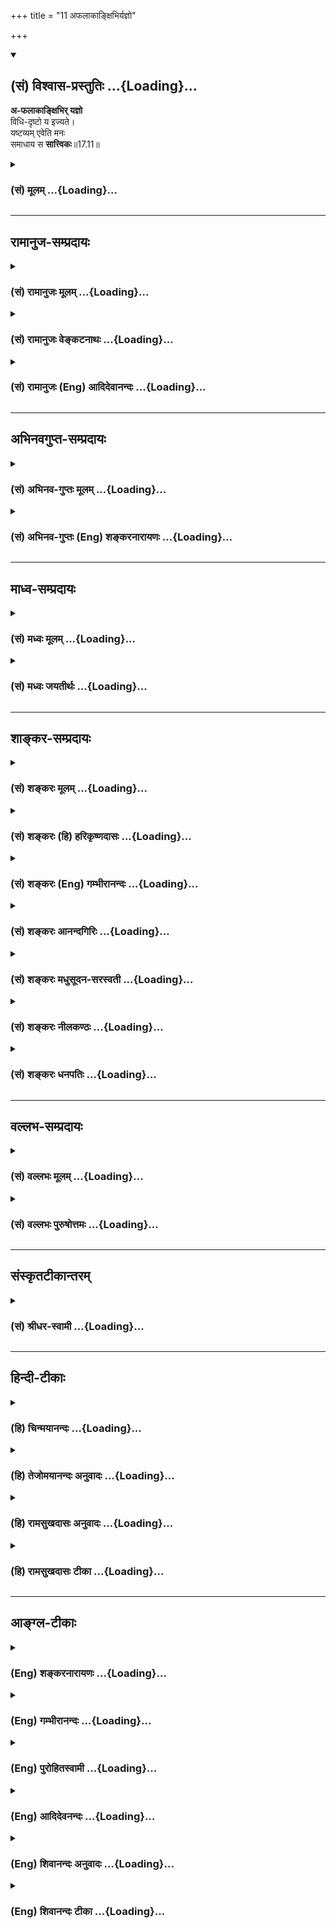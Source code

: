+++
title = "11 अफलाकाङ्क्षिभिर्यज्ञो"

+++
<div class="js_include" newlevelforh1="2" title="(सं) विश्वास-प्रस्तुतिः" unfilled url="/purANam_vaiShNavam/mahAbhAratam/06-bhIShma-parva/03-bhagavad-gItA-parva/saMskRtam/vishvAsa-prastutiH/17_shraddhA-traya-vibhA/11_aphalAkAnxibhirya.md">
<details open><summary><h2>(सं) विश्वास-प्रस्तुतिः ...{Loading}...</h2></summary>

**अ-फलाकाङ्क्षिभिर् यज्ञो**  
विधि-दृष्टो य इज्यते।  
यष्टव्यम् एवेति मनः  
समाधाय स **सात्त्विकः**॥17.11॥
</details>
</div>
<div class="js_include collapsed" newlevelforh1="3" title="(सं) मूलम्" unfilled url="/purANam_vaiShNavam/mahAbhAratam/06-bhIShma-parva/03-bhagavad-gItA-parva/saMskRtam/mUlam/17_shraddhA-traya-vibhA/11_aphalAkAnxibhirya.md">
<details><summary><h3>(सं) मूलम् ...{Loading}...</h3></summary>

अफलाकाङ्क्षिभिर्यज्ञो विधिदृष्टो य इज्यते।  
यष्टव्यमेवेति मनः समाधाय स सात्त्विकः।।17.11।।
</details>
</div>


_________________
## रामानुज-सम्प्रदायः
<div class="js_include collapsed" newlevelforh1="3" title="(सं) रामानुजः मूलम्" unfilled url="/purANam_vaiShNavam/mahAbhAratam/06-bhIShma-parva/03-bhagavad-gItA-parva/saMskRtam/rAmAnujaH/mUlam/17_shraddhA-traya-vibhA/11_aphalAkAnxibhirya.md">
<details><summary><h3>(सं) रामानुजः मूलम् ...{Loading}...</h3></summary>

।।17.11।। फलाकाङ्क्षारहितैः पुरुषैः **विधिदृष्टः** शास्त्रदृष्टः
मन्त्रद्रव्यक्रियादिभिः युक्तः। **यष्टव्यम् एव इति** भगवदाराधनत्वेन
स्वयंप्रयोजनतया यष्टव्यम् इति **मनः समाधाय यो यज्ञ इज्यते स
सात्त्विकः।**

</details>
</div>
<div class="js_include collapsed" newlevelforh1="3" title="(सं) रामानुजः वेङ्कटनाथः" unfilled url="/purANam_vaiShNavam/mahAbhAratam/06-bhIShma-parva/03-bhagavad-gItA-parva/saMskRtam/rAmAnujaH/venkaTanAthaH/17_shraddhA-traya-vibhA/11_aphalAkAnxibhirya.md">
<details><summary><h3>(सं) रामानुजः वेङ्कटनाथः ...{Loading}...</h3></summary>

  
  
।।17.11।। अफलस्य कस्यचिदाकाङ्क्षाप्रतीतिव्युदासायाऽऽह --
फलाकाङ्क्षारहितैरिति। परमात्मप्रीत्यतिरिक्तनिरपेक्षैरित्यर्थः। विधिदृष्टः
इत्युक्ते प्रजापतिना दृष्टत्वं प्रतीयेत स हि सर्वेषां यज्ञानां
द्रष्टेत्यामनन्ति न चात्र प्रजापतिदृष्टत्वोक्त्याऽनुष्ठाने कश्चिदुपकारः
अतो विधायकशास्त्रमेवात्र विधिशब्देन विवक्षितमित्याहशास्त्रदृष्ट इति।
शास्त्रैकप्रमाणतया प्रसिद्धे शास्त्रदृष्टत्वोक्तिरनपेक्षितेत्यत्र
यथाशास्त्रकरणादवैकल्यं; तद्विवक्षितमाह -- मन्त्रेति। यज देवपूजायाम्
\[धा.पा.1।1027\] इति धात्वर्थानुसारेणाऽऽह -- भगवदाराधनत्वेनेति।
अवधारणाभिप्रेतमाह -- स्वयम्प्रयोजनतयेति। अयमभिप्रायः -- यद्यपि
प्रयोजनमनुद्दिश्य न प्रवृत्तिः; तथापि प्रागुक्तसुहृत्समाराधनन्यायेन
यज्ञादिप्रवृत्तेरेव प्रयोजनत्वाभिसन्धिः सम्भवति -- इति। मनः समाधायेति
प्रकारान्तराद्विनिवार्य प्रस्तुतप्रक्रियायामेकाग्रं कृत्वेत्यर्थः। यज्ञ
इज्यते यज्ञः क्रियत इत्यर्थः।  
  

</details>
</div>
<div class="js_include collapsed" newlevelforh1="3" title="(सं) रामानुजः (Eng) आदिदेवानन्दः" unfilled url="/purANam_vaiShNavam/mahAbhAratam/06-bhIShma-parva/03-bhagavad-gItA-parva/saMskRtam/rAmAnujaH/english/AdidevAnandaH/17_shraddhA-traya-vibhA/11_aphalAkAnxibhirya.md">
<details><summary><h3>(सं) रामानुजः (Eng) आदिदेवानन्दः ...{Loading}...</h3></summary>

17.11 That sacrifice is marked by Sattva which is offered by those desiring no fruits, with the 'conviction', i.e., with the idea that it ought to be performed or that it should be offered for its own sake as worship of the Lord as enjoined in the injunctions of the Sastras, i.e.,
with hymns, right materials and proper rituals.

</details>
</div>


_________________
## अभिनवगुप्त-सम्प्रदायः
<div class="js_include collapsed" newlevelforh1="3" title="(सं) अभिनव-गुप्तः मूलम्" unfilled url="/purANam_vaiShNavam/mahAbhAratam/06-bhIShma-parva/03-bhagavad-gItA-parva/saMskRtam/abhinava-guptaH/mUlam/17_shraddhA-traya-vibhA/11_aphalAkAnxibhirya.md">
<details><summary><h3>(सं) अभिनव-गुप्तः मूलम् ...{Loading}...</h3></summary>

।।17.11 -- 17.13।। अफलेत्यादि परिचक्षते इत्यन्तम्। मनः समाधाय
निश्चयेनानुसंधाय। दम्भार्थमपीति -- दंभः लोको +++(N लोके )+++ मामेवं -- विधं
जानीयादिति। विधिहीनमिति -- शास्त्रोक्तक्रियाविहीनम्
तदेवासृष्टान्नादिभिर्विशेषणैर्वितन्यते।

</details>
</div>
<div class="js_include collapsed" newlevelforh1="3" title="(सं) अभिनव-गुप्तः (Eng) शङ्करनारायणः" unfilled url="/purANam_vaiShNavam/mahAbhAratam/06-bhIShma-parva/03-bhagavad-gItA-parva/saMskRtam/abhinava-guptaH/english/shankaranArAyaNaH/17_shraddhA-traya-vibhA/11_aphalAkAnxibhirya.md">
<details><summary><h3>(सं) अभिनव-गुप्तः (Eng) शङ्करनारायणः ...{Loading}...</h3></summary>

17.11 See Comment under 17.13

</details>
</div>


_________________
## माध्व-सम्प्रदायः
<div class="js_include collapsed" newlevelforh1="3" title="(सं) मध्वः मूलम्" unfilled url="/purANam_vaiShNavam/mahAbhAratam/06-bhIShma-parva/03-bhagavad-gItA-parva/saMskRtam/madhvaH/mUlam/17_shraddhA-traya-vibhA/11_aphalAkAnxibhirya.md">
<details><summary><h3>(सं) मध्वः मूलम् ...{Loading}...</h3></summary>

।।17.11।। Sri Madhvacharya did not comment on this sloka.,

</details>
</div>
<div class="js_include collapsed" newlevelforh1="3" title="(सं) मध्वः जयतीर्थः" unfilled url="/purANam_vaiShNavam/mahAbhAratam/06-bhIShma-parva/03-bhagavad-gItA-parva/saMskRtam/madhvaH/jayatIrthaH/17_shraddhA-traya-vibhA/11_aphalAkAnxibhirya.md">
<details><summary><h3>(सं) मध्वः जयतीर्थः ...{Loading}...</h3></summary>

।।17.11।। Sri Jayatirtha did not comment on this sloka.  
  

</details>
</div>


_________________
## शाङ्कर-सम्प्रदायः
<div class="js_include collapsed" newlevelforh1="3" title="(सं) शङ्करः मूलम्" unfilled url="/purANam_vaiShNavam/mahAbhAratam/06-bhIShma-parva/03-bhagavad-gItA-parva/saMskRtam/shankaraH/mUlam/17_shraddhA-traya-vibhA/11_aphalAkAnxibhirya.md">
<details><summary><h3>(सं) शङ्करः मूलम् ...{Loading}...</h3></summary>

।।17.11।। --,**अफलाकाङ्क्षिभिः** अफलार्थिभिः **यज्ञः विधिदृष्टः**
शास्त्रचोदनादृष्टो **यः** यज्ञः **इज्यते** निर्वर्त्यते;
**यष्टव्यमेवेति** यज्ञस्वरूपनिर्वर्तनमेव कार्यम् इति **मनः समाधाय;** न
अनेन पुरुषार्थो मम कर्तव्यः इत्येवं निश्चित्य; **सः सात्त्विकः** यज्ञः
उच्यते।।

</details>
</div>
<div class="js_include collapsed" newlevelforh1="3" title="(सं) शङ्करः (हि) हरिकृष्णदासः" unfilled url="/purANam_vaiShNavam/mahAbhAratam/06-bhIShma-parva/03-bhagavad-gItA-parva/saMskRtam/shankaraH/hindI/harikRShNadAsaH/17_shraddhA-traya-vibhA/11_aphalAkAnxibhirya.md">
<details><summary><h3>(सं) शङ्करः (हि) हरिकृष्णदासः ...{Loading}...</h3></summary>

।।17.11।। अब तीन प्रकारके यज्ञ बतलाये जाते हैं --, फलकी इच्छा न करनेवाले
पुरुषोंद्वारा; शास्त्रविधिसे नियत किये हुए जिस यज्ञका अनुष्ठान किया जाता
है;,तथा यज्ञ करना ही यानी यज्ञके स्वरूपका सम्पादन करना ही कर्तव्य है इस
प्रकार मनका समाधान करके अर्थात् इससे मुझे कोई पुरुषार्थ सिद्ध नहीं करना
है ऐसा निश्चय करके जो यज्ञ किया जाता है; वह सात्त्विक कहलाता है।

</details>
</div>
<div class="js_include collapsed" newlevelforh1="3" title="(सं) शङ्करः (Eng) गम्भीरानन्दः" unfilled url="/purANam_vaiShNavam/mahAbhAratam/06-bhIShma-parva/03-bhagavad-gItA-parva/saMskRtam/shankaraH/english/gambhIrAnandaH/17_shraddhA-traya-vibhA/11_aphalAkAnxibhirya.md">
<details><summary><h3>(सं) शङ्करः (Eng) गम्भीरानन्दः ...{Loading}...</h3></summary>

17.11 Sah, that; yajnah, sacrifice; vidhi-drstah, which is in accordance
with the injunctions, which is known through scriptural unjunctions;
(and) yah, which; is ijyate, performed; a-phala-akanksibhih, by persons
who do not hanker after results; manah samadhaya, with the mental
conviction; iti, that; yastavyam, eva, it is surely obligatory, their
duty is to accomplish the sacrifice just as it should be-with the firm
idea, 'I have no human goal to achieve through this'-; is said to be a
sacrifice which is sattvikah, done through sattva.

</details>
</div>
<div class="js_include collapsed" newlevelforh1="3" title="(सं) शङ्करः आनन्दगिरिः" unfilled url="/purANam_vaiShNavam/mahAbhAratam/06-bhIShma-parva/03-bhagavad-gItA-parva/saMskRtam/shankaraH/AnandagiriH/17_shraddhA-traya-vibhA/11_aphalAkAnxibhirya.md">
<details><summary><h3>(सं) शङ्करः आनन्दगिरिः ...{Loading}...</h3></summary>

।।17.11।। हानादानार्थमाहारत्रैविध्यमेवं विभज्य क्रमप्राप्तं
यज्ञत्रैविध्यं कथयति -- **अथेति।** तत्र सात्त्विकं यज्ञं ज्ञापयति --
**अफलेति।** फलाभिसन्धिं विना यज्ञस्वरूपमेव भाव्यमिति बुद्ध्या
शास्त्रतोऽनुष्ठीयमानो यज्ञः सात्त्विक इत्यर्थः।

</details>
</div>
<div class="js_include collapsed" newlevelforh1="3" title="(सं) शङ्करः मधुसूदन-सरस्वती" unfilled url="/purANam_vaiShNavam/mahAbhAratam/06-bhIShma-parva/03-bhagavad-gItA-parva/saMskRtam/shankaraH/madhusUdana-sarasvatI/17_shraddhA-traya-vibhA/11_aphalAkAnxibhirya.md">
<details><summary><h3>(सं) शङ्करः मधुसूदन-सरस्वती ...{Loading}...</h3></summary>

।।17.11।। इदानीं क्रमप्राप्तं त्रिविधं यज्ञमाह -- अफलेत्यादिना।
अग्निहोत्रदर्शपूर्णमासचातुर्मास्यपशुबन्धज्योतिष्टोमादिर्यज्ञो द्विविधः
काम्यो नित्यश्च। फलनिश्चयेन चोदितः काम्यः। सर्वाङ्गोपसंहारेणैव
मुख्यकल्पेनानुष्ठेयः फलसंयोगं विना जीवनादिनिमित्तसंयोगेन
चोदितसर्वाङ्गोपसंहारासंभवे
प्रतिनिध्याद्युपादानेनामुख्यकल्पेनाप्यनुष्ठेयो नित्यः; तत्र
सर्वाङ्गोपसंहारासंभवेऽपि प्रतिनिधिमुपादायावश्यं यष्टव्यमेव
प्रत्यवायपरिहारायावश्यकजीवनादिनिमित्तेन चोदितत्वादिति मनः समाधाय
निश्चित्याफलाकाङ्क्षिभिरन्तःकरणशुद्ध्यर्थितया
काम्यप्रयोगविमुखैर्विधिदृष्टो यथाशास्त्रं निश्चितो यो यज्ञ
इज्यतेऽनुष्ठीयते स यथाशास्त्रमन्तःकरणशुद्ध्यर्थमनुष्ठीयमानो नित्यप्रयोगः
सात्त्विको ज्ञेयः।

</details>
</div>
<div class="js_include collapsed" newlevelforh1="3" title="(सं) शङ्करः नीलकण्ठः" unfilled url="/purANam_vaiShNavam/mahAbhAratam/06-bhIShma-parva/03-bhagavad-gItA-parva/saMskRtam/shankaraH/nIlakaNThaH/17_shraddhA-traya-vibhA/11_aphalAkAnxibhirya.md">
<details><summary><h3>(सं) शङ्करः नीलकण्ठः ...{Loading}...</h3></summary>

।।17.11।। यज्ञत्रैविध्यमाह -- **अफलेति।** विधिदृष्टः आवश्यकतया विहितः।
यष्टव्यमेव न तु यज्ञाद्दृष्टमदृष्टं वा फलं प्राप्तव्यमिति मनः समाधाय
समाहितं कृत्वा यो यज्ञ इज्यते स सात्त्विकः।

</details>
</div>
<div class="js_include collapsed" newlevelforh1="3" title="(सं) शङ्करः धनपतिः" unfilled url="/purANam_vaiShNavam/mahAbhAratam/06-bhIShma-parva/03-bhagavad-gItA-parva/saMskRtam/shankaraH/dhanapatiH/17_shraddhA-traya-vibhA/11_aphalAkAnxibhirya.md">
<details><summary><h3>(सं) शङ्करः धनपतिः ...{Loading}...</h3></summary>

।।17.11।। एवमाहारत्रैक्धि्यं विभज्य क्रमप्राप्तं यज्ञत्रैविध्यं
विभजन्नादावुपादेयं सात्त्विकं यज्ञमाह। अफलाकाङ्क्षिभिः
फलकाङ्क्षावर्जितैरग्निष्टोंमादिः विधिदृष्टः शास्त्रचोदनादृष्टो यो यज्ञो
यष्टव्यमेव यज्ञस्वरुपनिर्वर्तनमेव कर्तव्यमिति बुद्य्धा मनःसामधाय नानेन
पुरुषार्थो मम कर्तव्य इति निश्चित्येज्यते निर्वर्त्यते स सात्त्विको यज्ञ
उच्यते। स एव श्रेयोर्थिभिरुपादेय इत्यर्थः।

</details>
</div>


_________________
## वल्लभ-सम्प्रदायः
<div class="js_include collapsed" newlevelforh1="3" title="(सं) वल्लभः मूलम्" unfilled url="/purANam_vaiShNavam/mahAbhAratam/06-bhIShma-parva/03-bhagavad-gItA-parva/saMskRtam/vallabhaH/mUlam/17_shraddhA-traya-vibhA/11_aphalAkAnxibhirya.md">
<details><summary><h3>(सं) वल्लभः मूलम् ...{Loading}...</h3></summary>

।।17.11।। शास्त्रीययज्ञस्य च त्रैविध्यं त्रिभिः स्पष्टम् -- अफलेति।

</details>
</div>
<div class="js_include collapsed" newlevelforh1="3" title="(सं) वल्लभः पुरुषोत्तमः" unfilled url="/purANam_vaiShNavam/mahAbhAratam/06-bhIShma-parva/03-bhagavad-gItA-parva/saMskRtam/vallabhaH/puruShottamaH/17_shraddhA-traya-vibhA/11_aphalAkAnxibhirya.md">
<details><summary><h3>(सं) वल्लभः पुरुषोत्तमः ...{Loading}...</h3></summary>

  
  
।।17.11।। आहारानन्तरं यज्ञस्य प्रतिज्ञातत्वात् \[17।7\] त्रिविधयज्ञरूपमाह
-- अफलेति। न विद्यतेऽन्यत्फलं यस्मात्तादृशः स्वयमेव फलरूपो
भगवत्प्रसादस्तदाकाङ्क्षिभिः पुरुषैः विधिना अवश्यकर्त्तव्यत्वेन दृष्टो
बोधितो यो यज्ञो भगवदाज्ञप्तत्वात्यष्टव्यमेव; न तु फलानुसन्धानेन इति मनः
समाधाय निश्चलं कृत्वा इज्यते अनुष्ठीयते स यज्ञः सात्त्विक इत्यर्थः।
एतादृग्यज्ञकर्ता सात्त्विको ज्ञेयः।  
  

</details>
</div>


_________________
## संस्कृतटीकान्तरम्
<div class="js_include collapsed" newlevelforh1="3" title="(सं) श्रीधर-स्वामी" unfilled url="/purANam_vaiShNavam/mahAbhAratam/06-bhIShma-parva/03-bhagavad-gItA-parva/saMskRtam/shrIdhara-svAmI/17_shraddhA-traya-vibhA/11_aphalAkAnxibhirya.md">
<details><summary><h3>(सं) श्रीधर-स्वामी ...{Loading}...</h3></summary>

।।17.11।। यज्ञोऽपि त्रिविधः तत्र सात्त्विकं यज्ञमाह  ***--
अफलाकाङ्क्षिभिरिति त्रिभिः।*** फलाकाङ्क्षारहितैः पुरुषैर्विधिना दृष्ट
आवश्यकतया विहितो यो यज्ञ इज्यतेऽनुष्ठीयते स सात्त्विको यज्ञः। कथमिज्यते
यष्टव्यमेवेति यज्ञानुष्ठानमेव कार्यं नान्यत्फलं साधनीयमित्येवं मनः
समाधाय। एकाग्रं कृत्वेत्यर्थः।

</details>
</div>


_________________
## हिन्दी-टीकाः
<div class="js_include collapsed" newlevelforh1="3" title="(हि) चिन्मयानन्दः" unfilled url="/purANam_vaiShNavam/mahAbhAratam/06-bhIShma-parva/03-bhagavad-gItA-parva/hindI/chinmayAnandaH/17_shraddhA-traya-vibhA/11_aphalAkAnxibhirya.md">
<details><summary><h3>(हि) चिन्मयानन्दः ...{Loading}...</h3></summary>

।।17.11।। प्रस्तुत खण्ड में यह दर्शाया गया है कि किस प्रकार मनुष्यों के
कर्मों में भी उसके स्वभाव की सुरूपता और कुरूपता स्पष्ट होती
है। अफलाकांक्षिभि सात्त्विक पुरुषों के यज्ञ कर्म सदैव फलासक्ति से रहित और
निस्वार्थ भाव से किये जाते हैं। फल की प्राप्ति भविष्य में ही होती है; और
इसलिए वर्तमान समय में उनकी चिन्ता करने में अपनी क्षमताओं को क्षीण करना
अविवेक का ही लक्षण है। शास्त्रविधि से नियत किया हुआ वेदों में कर्मों का
वर्गीकरण चार भागों में किया गया है। (1) काम्य कर्म अर्थात् व्यक्तिगत लाभ
को लिए कामना से प्रेरित होकर किया गया कर्म; (2) निषिद्ध कर्म; (3) नित्य
कर्म और (4) नैमित्तिक अर्थात् किसी निमित्त वशात् करने योग्य कर्म। इनमें
से प्रथम दो प्रकार के कर्मों को त्यागना चाहिए तथा शेष कर्मों का पालन
करना चाहिए। नित्य और नैमित्तिक कर्मों को ही सम्मिलित रूप में कर्तव्य
कर्म कहते हैं। यह शास्त्रविधान है। तमोगुणी लोग शास्त्रविधि का सर्वथा
उल्लंघन करते हैं; परन्तु सत्त्वगुणी लोग उसका सम्मान करते हैं। यह मेरा
कर्तव्य है सदाचारी पुरुष सदा अपने कर्मों को केवल कर्तव्य की भावना से ही
करते हैं। अत उन्हें फल की चिन्ता कभी नहीं होती है। इस प्रकार व्यर्थ में
वे अपनी शक्तियों का अपव्यय नहीं होने देते। वे अपनी स्वरूपभूत शान्ति में
स्थित रहते हैं। सात्त्विक पुरुष को इसी बात की प्रसन्नता होती है कि वह
समाज कल्याण के उपयोगी कर्म कर सकता है। ऐसे कर्म ही सात्त्विक कहलाते हैं।

</details>
</div>
<div class="js_include collapsed" newlevelforh1="3" title="(हि) तेजोमयानन्दः अनुवादः" unfilled url="/purANam_vaiShNavam/mahAbhAratam/06-bhIShma-parva/03-bhagavad-gItA-parva/hindI/tejomayAnandaH/anuvAdaH/17_shraddhA-traya-vibhA/11_aphalAkAnxibhirya.md">
<details><summary><h3>(हि) तेजोमयानन्दः अनुवादः ...{Loading}...</h3></summary>

।।17.11।। जो यज्ञ शास्त्रविधि से नियन्त्रित किया हुआ तथा जिसे "यह मेरा
कर्तव्य है" ऐसा मन का समाधान (निश्चय) कर फल की आकांक्षा नहीं रखने वाले
लोगों के द्वारा किया जाता है, वह यज्ञ सात्त्विक है।।

</details>
</div>
<div class="js_include collapsed" newlevelforh1="3" title="(हि) रामसुखदासः अनुवादः" unfilled url="/purANam_vaiShNavam/mahAbhAratam/06-bhIShma-parva/03-bhagavad-gItA-parva/hindI/rAmasukhadAsaH/anuvAdaH/17_shraddhA-traya-vibhA/11_aphalAkAnxibhirya.md">
<details><summary><h3>(हि) रामसुखदासः अनुवादः ...{Loading}...</h3></summary>

।।17.11।। यज्ञ करना कर्तव्य है -- इस तरह मनको समाधान करके फलेच्छारहित
मनुष्योंद्वारा जो शास्त्रविधिसे नियत यज्ञ किया जाता है, वह सात्त्विक है।

</details>
</div>
<div class="js_include collapsed" newlevelforh1="3" title="(हि) रामसुखदासः टीका" unfilled url="/purANam_vaiShNavam/mahAbhAratam/06-bhIShma-parva/03-bhagavad-gItA-parva/hindI/rAmasukhadAsaH/TIkA/17_shraddhA-traya-vibhA/11_aphalAkAnxibhirya.md">
<details><summary><h3>(हि) रामसुखदासः टीका ...{Loading}...</h3></summary>

।।17.11।।***व्याख्या --***  **यष्टव्यमेवेति --** जब मनुष्यशरीर मिल गया
और अपना कर्तव्य करनेका अधिकार भी प्राप्त हो गया; तो अपने वर्णआश्रममें
शास्त्रकी आज्ञाके अनुसार यज्ञ करनामात्र मेरा कर्तव्य है। **एव इति --**
ये दो अव्यय लगानेका तात्पर्य है कि इसके सिवाय दूसरा कोई भाव न रखे
अर्थात् इस यज्ञसे लोकमें और परलोकमें मेरेको क्या मिलेगा इससे मेरेको क्या
लाभ होगा -- ऐसा भाव भी न रहे; केवल कर्तव्यमात्र रहे। जब उससे कुछ मिलनेकी
आशा ही नहीं रखनी है; तो फिर (फलेच्छाका त्याग करके) यज्ञ करनेकी जरूरत ही
क्या है -- इसके उत्तरमें भगवान् कहते हैं -- **मनः समाधाय** अर्थात् यज्ञ
करना हमारा कर्तव्य है ऐसे मनको समाधान करके यज्ञ करना
चाहिये।**अफलाकाङ्क्षिभिः --** मनुष्य फलकी इच्छा रखनेवाला न हो अर्थात्
लोकपरलोकमें मेरेको इस यज्ञका अमुक फल मिले -- ऐसा भाव रखनेवाला न
हो।**यज्ञो विधिदृष्टो य इज्यते --** शास्त्रोंमें विधिके विषयमें जैसी
आज्ञा दी गयी है; उसके अनुसार ही यज्ञ किया जाय। इस प्रकारसे जो यज्ञ किया
जाता है; वह सात्त्विक होता है -- **स सात्त्विकः।**सात्त्विकताका
तात्पर्य  
  
सात्त्विकताका क्या तात्पर्य होता है अब इसपर थोड़ा विचार करें।
**यष्टव्यम् (टिप्पणी प₀ 846) --** यज्ञ करनामात्र कर्तव्य है -- ऐसा जब
उद्देश्य रहता है; तब उस यज्ञके साथ अपना सम्बन्ध नहीं जुड़ता। परन्तु जब
कर्तामें वर्तमानमें मान; आदर; सत्कार आदि मिलें; मरनेके बाद स्वर्गादि लोक
मिलें तथा आगेके जन्ममें धनादि पदार्थ मिलें -- इस प्रकारकी इच्छाएँ होंगी;
तब उसका उस यज्ञके साथ सम्बन्ध जुड़ जायगा। तात्पर्य है कि फलकी इच्छा
रखनेसे ही यज्ञके साथ सम्बन्ध जुड़ता है। केवल कर्तव्यमात्रका पालन करनेसे
उससे सम्बन्ध नहीं जुड़ता; प्रत्युत उससे सम्बन्धविच्छेद हो जाता है और
(स्वार्थ तथा अभिमान न रहनेसे) कर्ताकी अहंता शुद्ध हो जाती है। इसमें एक
बड़ी मार्मिक बात है कि कुछ भी कर्म करनेमें कर्ताका कर्मके साथ सम्बन्ध
रहता है। कर्म कर्तासे अलग नहीं होता। कर्म कर्ताका ही चित्र होता है
अर्थात् जैसा कर्ता होगा; वैसे ही कर्म होंगे। इसी अध्यायके तीसरे श्लोकमें
भगवान्ने कहा है -- **यो यच्छ्रद्धः स एव सः** अर्थात् जो जैसी श्रद्धावाला
है; वैसा ही उसका स्वरूप होता है और वैसा ही (श्रद्धाके अनुसार) उससे कर्म
होता है। तात्पर्य यह है कि कर्ताका कर्मके साथ सम्बन्ध होता है और कर्मके
साथ सम्बन्ध होनेसे ही कर्ताका बन्धन होता है। केवल कर्तव्यमात्र समझकर
कर्म,करनेसे कर्ताका कर्मके साथ सम्बन्ध नहीं रहता अर्थात् कर्ता मुक्त हो
जाता है। केवल कर्तव्यमात्र समझकर कर्म करना क्या है अपने लिये कुछ नहीं
करना है; सामग्रीके साथ मेरा कोई सम्बन्ध नहीं है मेरा देश; काल; आदिसे भी
कोई सम्बन्ध नहीं है केवल मनुष्य होनेके नाते जो कर्तव्य प्राप्त हुआ है;
उसको कर देना है -- ऐसा भाव होनेसे कर्ता फलाकाङ्क्षी नहीं होगा और
कर्मोंका फल कर्ताको बाँधेगा नहीं अर्थात् यज्ञकी क्रिया और यज्ञके फलके
साथ कर्ताका सम्बन्ध नहीं होगा। गीता कहती है -- **कायेन मनसा बुद्ध्या
केवलैरिन्द्रियैरपि।** (5। 11) अर्थात् करण (शरीर; इन्द्रियाँ आदि)
उपकरण,(यज्ञ करनेमें उपयोगी सामग्री) और अधिकरण (स्थान) आदि किसीके भी साथ
हमारा सम्बन्ध न हो।  
  
यज्ञकी क्रियाका आरम्भ होता है और समाप्ति होती है। ऐसे ही उसके फलका भी
आरम्भ होता है और समाप्ति होती है। क्रिया और फल दोनों उत्पन्न होकर नष्ट
होनेवाले हैं और स्वयं (आत्मा) नित्यनिरन्तर रहनेवाला है परन्तु यह (स्वयं)
क्रिया और फलके साथ अपना सम्बन्ध मान लेता है। इस माने हुए सम्बन्धको यह
जबतक नहीं छोड़ता; तबतक यह जन्ममरणरूप बन्धनमें पड़ा रहता है -- **फले
सक्तो निबध्यते** (गीता 5। 12)।  
  
एक विलक्षण बात है कि गीतामें जो सत्त्वगुण कहा है; वह संसारसे
सम्बन्धविच्छेद करके परमात्माकी तरफ ले जानेवाला होनेसे सत् अर्थात्
निर्गुण हो जाता है **(टिप्पणी प₀ 847)**। दैवीसम्पत्तिमें भी जितने गुण
हैं; वे सब सात्त्विक ही हैं। परन्तु दैवीसम्पत्तिवाला तभी परमात्माको
प्राप्त होगा; जब वह सत्त्वगुणसे ऊँचा उठ जायगा अर्थात् जब गुणोंके सङ्गसे
सर्वथा रहित हो जायगा।

</details>
</div>


_________________
## आङ्ग्ल-टीकाः
<div class="js_include collapsed" newlevelforh1="3" title="(Eng) शङ्करनारायणः" unfilled url="/purANam_vaiShNavam/mahAbhAratam/06-bhIShma-parva/03-bhagavad-gItA-parva/english/shankaranArAyaNaH/17_shraddhA-traya-vibhA/11_aphalAkAnxibhirya.md">
<details><summary><h3>(Eng) शङ्करनारायणः ...{Loading}...</h3></summary>

17.11. That sacrifice is of the Sattva (Strand), which is offered, as found in the injunction, by men craving for no fruit, by stabilizing their mind with the thought that it is just a thing to be offered.

</details>
</div>
<div class="js_include collapsed" newlevelforh1="3" title="(Eng) गम्भीरानन्दः" unfilled url="/purANam_vaiShNavam/mahAbhAratam/06-bhIShma-parva/03-bhagavad-gItA-parva/english/gambhIrAnandaH/17_shraddhA-traya-vibhA/11_aphalAkAnxibhirya.md">
<details><summary><h3>(Eng) गम्भीरानन्दः ...{Loading}...</h3></summary>

17.11 That sacrifice which is in accordance with the injunctions, (and is) performed by persons who do not hanker after results, and with the mental conviction that it is surely obligatory, is done through sattva.

</details>
</div>
<div class="js_include collapsed" newlevelforh1="3" title="(Eng) पुरोहितस्वामी" unfilled url="/purANam_vaiShNavam/mahAbhAratam/06-bhIShma-parva/03-bhagavad-gItA-parva/english/purohitasvAmI/17_shraddhA-traya-vibhA/11_aphalAkAnxibhirya.md">
<details><summary><h3>(Eng) पुरोहितस्वामी ...{Loading}...</h3></summary>

17.11 Sacrifice is Pure when it is offered by one who does not covet the fruit thereof, when it is done according to the commands of scripture,
and with implicit faith that the sacrifice is a duty.

</details>
</div>
<div class="js_include collapsed" newlevelforh1="3" title="(Eng) आदिदेवनन्दः" unfilled url="/purANam_vaiShNavam/mahAbhAratam/06-bhIShma-parva/03-bhagavad-gItA-parva/english/AdidevanandaH/17_shraddhA-traya-vibhA/11_aphalAkAnxibhirya.md">
<details><summary><h3>(Eng) आदिदेवनन्दः ...{Loading}...</h3></summary>

17.11 The sacrifice (worship) marked by Sattva is what is offered by those desiring no fruit, and having the conviction that it should be performed as enjoined in the Sastras.

</details>
</div>
<div class="js_include collapsed" newlevelforh1="3" title="(Eng) शिवानन्दः अनुवादः" unfilled url="/purANam_vaiShNavam/mahAbhAratam/06-bhIShma-parva/03-bhagavad-gItA-parva/english/shivAnandaH/anuvAdaH/17_shraddhA-traya-vibhA/11_aphalAkAnxibhirya.md">
<details><summary><h3>(Eng) शिवानन्दः अनुवादः ...{Loading}...</h3></summary>

17.11 That sacrifice which is offered by men without desire for reward as enjoined by the ordinance (scripture), with a firm faith that to do so is a duty, is Sattvic or pure.

</details>
</div>
<div class="js_include collapsed" newlevelforh1="3" title="(Eng) शिवानन्दः टीका" unfilled url="/purANam_vaiShNavam/mahAbhAratam/06-bhIShma-parva/03-bhagavad-gItA-parva/english/shivAnandaH/TIkA/17_shraddhA-traya-vibhA/11_aphalAkAnxibhirya.md">
<details><summary><h3>(Eng) शिवानन्दः टीका ...{Loading}...</h3></summary>

17.11 अफलाकाङ्क्षिभिः by men desiring no fruit; यज्ञः sacrifice;
विधिदृष्टः as enjoined by the ordinance; यः which; इज्यते is offered;
यष्टव्यम् ought to be offered; एव only; इति thus; मनः the mind; समाधाय
having fixed; सः that; सात्त्विकः Sattvic or pure.Commentary When a sacrifice is done with all due Sattvic rites; faith and devotion;
without the least taint of desire for reward; with the mind fixed on the sacrifice only; for its own sake (for the,sake of discharging the duty only); then it is said to be pure in its nature. Here the sacrifice is done in a disinterested spirit or with an attitude of desirelessness
(Nishkamya Bhava) as an auxiliary to the attainment of the knowledge of the Self. Such selfless and desireless actions purify the mind and prepare the aspirant for the reception of divine light or knowledge of the Self. The Sattvic nature of a man forces him to do such selfless and desireless sacrifices. He does not care even for his own emancipation.
He performs them with the firm belief that they ought to be done. He does them with the firm resolve that sacrifice is a duty.Yajna here is not limited to the ceremonial sacrifice. It is used in a broad sense.
Any unselfish action done without attachment; without agency or egoism and without expectation of reward; as an offering unto the Lord; is a Yajna or sacrifice.

</details>
</div>
